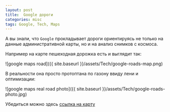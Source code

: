 ```yaml
---
layout: post
title:  Google дороги
categories: misc
tags: Google, Tech, Maps
---
```


А вы знали, что `Google` прокладывает дороги ориентируясь не только на данные административной карты, но и на анализ снимков с космоса. 

Например на карте пешеходная дорожка есть и выглядит так:

![google maps road]({{ site.baseurl }}/assets/Tech/google-roads-map.png)

В реальности она просто протоптана по газону ввиду лени и оптимизации:

![google maps real road photo]({{ site.baseurl }}/assets/Tech/google-roads-photo.jpg)

Убедиться можно здесь [ссылка на карту](https://www.google.com/maps/@50.100591,14.3876667,19z)
